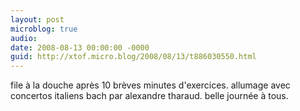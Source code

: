 ```yaml
---
layout: post
microblog: true
audio: 
date: 2008-08-13 00:00:00 -0000
guid: http://xtof.micro.blog/2008/08/13/t886030550.html
---
```

file à la douche après 10 brèves minutes d'exercices. allumage avec concertos italiens bach par alexandre tharaud. belle journée à tous.
